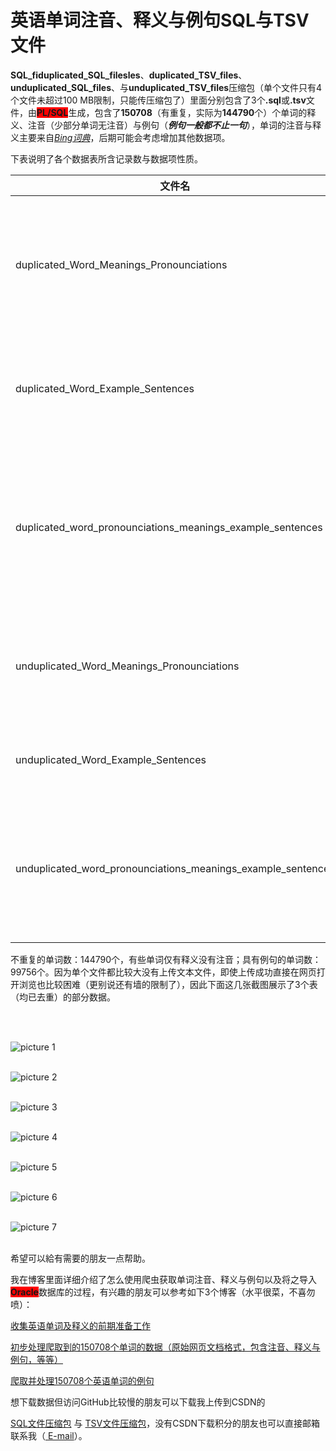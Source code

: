 # 英语单词注音、释义与例句SQL与TSV文件
<p> 
<b>SQL_fiduplicated_SQL_filesles</b>、<b>duplicated_TSV_files</b>、<b>unduplicated_SQL_files</b>、与<b>unduplicated_TSV_files</b>压缩包（单个文件只有4个文件未超过100 MB限制，只能传压缩包了）里面分别包含了3个<b>.sql</b>或<b>.tsv</b>文件，由<b style="background-color:#FF0000;">PL/SQL</b>生成，包含了<b>150708</b>（有重复，实际为<b>144790</b>个）个单词的释义、注音（少部分单词无注音）与例句（<b><i>例句一般都不止一句</i></b>），单词的注音与释义主要来自<i><a href="https://cn.bing.com/dict/">Bing词典</a></i>，后期可能会考虑增加其他数据项。
</p>
<p> 
下表说明了各个数据表所含记录数与数据项性质。
</p>

|文件名|备注|记录数|
|-|-|-|
|duplicated_Word_Meanings_Pronounciations|含重复记录的单词、注音、释义表|150708|
|duplicated_Word_Example_Sentences|含重复记录的单词、例句表|99756|
|duplicated_word_pronounciations_meanings_example_sentences|含重复记录的单词、注音、释义、例句表|150708|
|unduplicated_Word_Meanings_Pronounciations|去重的单词、注音、释义表|144790|
|unduplicated_Word_Example_Sentences|去重的单词、例句表|99756|
|unduplicated_word_pronounciations_meanings_example_sentences|去重的单词、注音、释义、例句表|144790|
||||
<p>
不重复的单词数：144790个，有些单词仅有释义没有注音；具有例句的单词数：99756个。因为单个文件都比较大没有上传文本文件，即使上传成功直接在网页打开浏览也比较困难（更别说还有墙的限制了），因此下面这几张截图展示了3个表（均已去重）的部分数据。
</p>
<br>
<br>

![picture 1](https://github.com/25thengineer/vocabulary_pronouciations_meanings_exampleSentences/raw/master/pictures/1.PNG)
<br>
<br>

![picture 2](https://github.com/25thengineer/vocabulary_pronouciations_meanings_exampleSentences/raw/master/pictures/2.PNG)
<br>
<br>

![picture 3](https://github.com/25thengineer/vocabulary_pronouciations_meanings_exampleSentences/raw/master/pictures/3.png)
<br>
<br>

![picture 4](https://github.com/25thengineer/vocabulary_pronouciations_meanings_exampleSentences/raw/master/pictures/4.png)
<br>
<br>

![picture 5](https://github.com/25thengineer/vocabulary_pronouciations_meanings_exampleSentences/raw/master/pictures/5.png)
<br>
<br>

![picture 6](https://github.com/25thengineer/vocabulary_pronouciations_meanings_exampleSentences/raw/master/pictures/6.png)
<br>
<br>

![picture 7](https://github.com/25thengineer/vocabulary_pronouciations_meanings_exampleSentences/raw/master/pictures/7.png)
<br>
<br>

<p>
希望可以給有需要的朋友一点帮助。
</p>
<p>
我在博客里面详细介绍了怎么使用爬虫获取单词注音、释义与例句以及将之导入<b style="background-color:#FF0000;">Oracle</b>数据库的过程，有兴趣的朋友可以参考如下3个博客（水平很菜，不喜勿喷）：

[收集英语单词及释义的前期准备工作](https://blog.csdn.net/u25th_engineer/article/details/105788009)

[初步处理爬取到的150708个单词的数据（原始网页文档格式，包含注音、释义与例句，等等）](https://blog.csdn.net/u25th_engineer/article/details/105828868)

[爬取并处理150708个英语单词的例句](https://blog.csdn.net/u25th_engineer/article/details/105901529)
</p>
<p>
想下载数据但访问GitHub比较慢的朋友可以下载我上传到CSDN的

[SQL文件压缩包](https://download.csdn.net/download/u25th_engineer/12391347)
与
[TSV文件压缩包](https://download.csdn.net/download/u25th_engineer/12391334)，没有CSDN下载积分的朋友也可以直接邮箱联系我（<a href="mailto:u25th_engineer@163.com?cc=2046195761@qq.com?bcc=592551037@qq.com?subject=SQL与TSV文件"> E-mail</a>）。
</p>